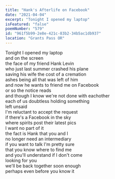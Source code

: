 ```yaml
---
title: "Hank's Afterlife on Facebook"
date: "2021-04-04"
excerpt: "Tonight I opened my laptop"
isFeatured: "false"
poemNumber: "579"
id: "961f5b99-2e8e-421c-83b2-34b5ac1db937"
location: "Grants Pass OR"
---
```


Tonight I opened my laptop  
and on the screen  
the face of my friend Hank Levin  
who just last summer crashed his plane  
saving his wife the cost of a cremation  
ashes being all that was left of him  
and now he wants to friend me on Facebook  
or so the notice reads  
and though I know we're not done with eachother  
each of us doubtless holding something  
left unsaid  
I'm reluctant to accept the request  
if there's a Facebook in the sky  
where spirits post their latest pics  
I want no part of it  
the fact is Hank that you and I  
no longer need an intermediary  
if you want to talk I'm pretty sure  
that you know where to find me  
and you'll understand if I don't come  
looking for you  
we'll be back together soon enough  
perhaps even before you know it
